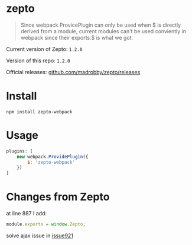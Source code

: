 # zepto
> Since webpack ProvicePlugin can only be used when $ is directly derived from a module,
current modules can't be used conviently in webpack since their exports.$ is what we got.

Current version of Zepto: ```1.2.0```

Version of this repo: ```1.2.0```

Official releases: [github.com/madrobby/zepto/releases](https://github.com/madrobby/zepto/releases)

# Install

```npm install zepto-webpack```

# Usage

```javascript
plugins: [
    new webpack.ProvidePlugin({
        $: 'zepto-webpack'
    })
]
```

# Changes from Zepto

at line 887 I add:

```javascript
module.exports = window.Zepto;
```

solve ajax issue in [issue921](https://github.com/madrobby/zepto/issues/921)